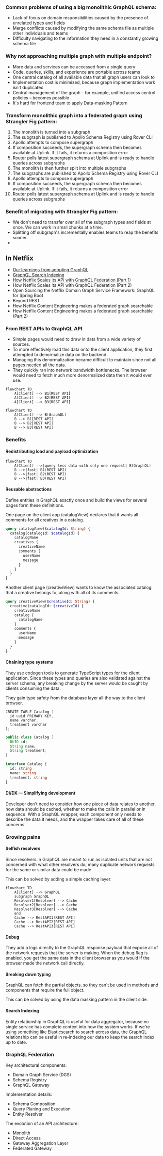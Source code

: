 ### Common problems of using a big monolithic GraphQL schema:

- Lack of focus on domain responsibilities caused by the presence of unrelated types and fields
- Merge conflicts caused by modifying the same schema file as multiple other individuals and teams
- Difficulty navigating to the information they need in a constantly growing schema file

### Why not approaching multiple graph with multiple endpoint?

- More data and services can be accessed from a single query
- Code, queries, skills, and experience are portable across teams
- One central catalog of all available data that all graph users can look to
- Implementation cost is minimized, because graph implementation work isn't duplicated
- Central management of the graph – for example, unified access control policies – becomes possible
- It's hard for frontend team to apply Data-masking Pattern

### Transform monolithic graph into a federated graph using Strangler Fig pattern:

1. The monolith is turned into a subgraph
2. The subgraph is published to Apollo Schema Registry using Rover CLI
3. Apollo attempts to compose supergraph
4. If composition succeeds, the supergraph schema then becomes available at Uplink.
   If it fails, it returns a composition error
5. Router polls latest supergraph schema at Uplink and is ready to handle queries across subgraphs
6. The monolith is then further split into multiple subgraphs
7. The subgraphs are published to Apollo Schema Registry using Rover CLI
8. Apollo attempts to compose supergraph
9. If composition succeeds, the supergraph schema then becomes available at Uplink.
   If it fails, it returns a composition error
10. Router polls latest supergraph schema at Uplink and is ready to handle queries across subgraphs

### Benefit of migrating with Strangler Fig pattern:

- We don't need to transfer over all of the subgraph types and fields at once. We can work in small chunks at a time.
- Splitting off subgraph's incrementally enables teams to reap the benefits sooner.
-

## In Netflix

- [Our learnings from adopting GraphQL](https://netflixtechblog.com/our-learnings-from-adopting-graphql-f099de39ae5f)
- [GraphQL Search Indexing](https://netflixtechblog.com/graphql-search-indexing-334c92e0d8d5)
- [How Netflix Scales its API with GraphQL Federation (Part 1)](https://netflixtechblog.com/how-netflix-scales-its-api-with-graphql-federation-part-1-ae3557c187e2)
- How Netflix Scales its API with GraphQL Federation (Part 2)
- Open Sourcing the Netflix Domain Graph Service Framework: GraphQL for Spring Boot
- Beyond REST
- How Netflix Content Engineering makes a federated graph searchable
- How Netflix Content Engineering makes a federated graph searchable (Part 2)

### From REST APIs to GraphQL API

- Simple pages would need to draw in data from a wide variety of sources.
- To more effectively load this data onto the client application, they first attempted to denormalize data on the backend.
- Managing this denormalization became difficult to maintain since not all pages needed all the data.
- They quickly ran into network bandwidth bottlenecks. The browser would need to fetch much more denormalized data then it would ever use.

```mermaid
flowchart TD
    A[Client] --> B1[REST API]
    A[Client] --> B2[REST API]
    A[Client] --> B3[REST API]
```

```mermaid
flowchart TD
    A[Client] --> B[GraphQL]
    B --> B1[REST API]
    B --> B2[REST API]
    B --> B3[REST API]
```

### Benefits

#### Redistributing load and payload optimization

```mermaid
flowchart TD
    A[Client] -->|query less data with only one request| B[GraphQL]
    B -->|fast| B1(REST API)
    B -->|fast| B2(REST API)
    B -->|fast| B3(REST API)
```

#### Reusable abstractions

Define entities in GraphQL exactly once and build the views for several pages form these definitions.

One page on the client app (catalogView) declares that it wants all comments for all creatives in a catalog.

```graphql
query catalogView($catalogId: String) {
  catalog(catalogId: $catalogId) {
    catalogName
    creatives {
      creativeName
      comments {
        userName
        message
      }
    }
  }
}
```

Another client page (creativeView) wants to know the associated catalog that a creative belongs to, along with all of its comments.

```graphql
query creativeView($creativeId: String) {
  creative(catalogId: $creativeId) {
    creativeName
    catalog {
      catalogName
    }
    comments {
      userName
      message
    }
  }
}
```

#### Chaining type systems

They use codegen tools to generate TypeScript types for the client application. Since these types and queries are also validated against the server schema, any breaking change by the server would be caught by clients consuming the data.

They gain type safety from the database layer all the way to the client browser.

```cassandra
CREATE TABLE Catalog (
  id uuid PRIMARY KEY,
  name varchar,
  treatment varchar
);
```

```java
public class Catalog {
  UUID id;
  String name;
  String treatment;
}
```

```ts
interface Catalog {
  id: string
  name: string
  treatment: string
}
```

#### DI/DX — Simplifying development

Developer don't need to consider how one piece of data relates to another, how data should be cached, whether to make the calls in parallel or in sequence. With a GraphQL wrapper, each component only needs to describe the data it needs, and the wrapper takes care of all of these concerns.

### Growing pains

#### Selfish resolvers

Since resolvers in GraphQL are meant to run as isolated units that are not concerned with what other resolvers do, many duplicate network requests for the same or similar data could be made.

This can be solved by adding a simple caching layer:

```mermaid
flowchart TD
    A[Client] --> GraphQL
    subgraph GraphQL
    Resolver1[Resolver] --> Cache
    Resolver2[Resolver] --> Cache
    Resolver3[Resolver] --> Cache
    end
    Cache --> RestAPI1[REST API]
    Cache --> RestAPI2[REST API]
    Cache --> RestAPI3[REST API]
```

#### Debug

They add a logs directly to the GraphQL response payload that expose all of the network requests that the server is making. When the debug flag is enabled, you get the same data in the client browser as you would if the browser made the network call directly.

#### Breaking down typing

GraphQL can fetch the partial objects, so they can't be used in methods and components that require the full object.

This can be solved by using the data masking pattern in the client side.

#### Search Indexing

Entity relationship in GraphQL is useful for data aggregator, because no single service has complete context into how the system works. If we're using something like Elasticsearch to search across data, the GraphQL relationship can be useful in re-indexing our data to keep the search index up to date.

### GraphQL Federation

Key architectural components:

- Domain Graph Service (DGS)
- Schema Registry
- GraphQL Gateway

Implementation details:

- Schema Composition
- Query Planing and Execution
- Entity Resolver

The evolution of an API architecture:

- Monolith
- Direct Access
- Gateway Aggregation Layer
- Federated Gateway
